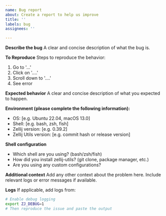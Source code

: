 ```yaml
---
name: Bug report
about: Create a report to help us improve
title: ''
labels: bug
assignees: ''

---
```


**Describe the bug**
A clear and concise description of what the bug is.

**To Reproduce**
Steps to reproduce the behavior:
1. Go to '...'
2. Click on '....'
3. Scroll down to '....'
4. See error

**Expected behavior**
A clear and concise description of what you expected to happen.

**Environment (please complete the following information):**
- OS: [e.g. Ubuntu 22.04, macOS 13.0]
- Shell: [e.g. bash, zsh, fish]
- Zellij version: [e.g. 0.39.2]
- Zellij Utils version: [e.g. commit hash or release version]

**Shell configuration**
- Which shell are you using? (bash/zsh/fish)
- How did you install zellij-utils? (git clone, package manager, etc.)
- Are you using any custom configurations?

**Additional context**
Add any other context about the problem here. Include relevant logs or error messages if available.

**Logs**
If applicable, add logs from:
```bash
# Enable debug logging
export ZJ_DEBUG=1
# Then reproduce the issue and paste the output
```